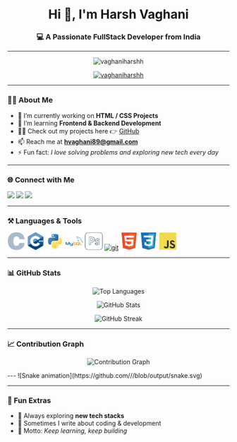 <h1 align="center">Hi 👋, I'm Harsh Vaghani</h1>
<h3 align="center">💻 A Passionate FullStack Developer from India</h3>

---

<p align="center">
  <img src="https://komarev.com/ghpvc/?username=vaghaniharshh&label=Profile%20views&color=0e75b6&style=flat" alt="vaghaniharshh" />
</p>

<p align="center">
  <a href="https://github.com/ryo-ma/github-profile-trophy">
    <img src="https://github-profile-trophy.vercel.app/?username=vaghaniharshh&theme=tokyonight&margin-w=10&margin-h=10" alt="vaghaniharshh" />
  </a>
</p>

---

### 👨‍💻 About Me  

- 🔭 I’m currently working on **HTML / CSS Projects**  
- 🌱 I’m learning **Frontend & Backend Development**  
- 👨‍💻 Check out my projects here 👉 [GitHub](https://github.com/vaghaniharshh)  
- 📫 Reach me at **hvaghani89@gmail.com**  
- ⚡ Fun fact: *I love solving problems and exploring new tech every day*  

---

### 🌐 Connect with Me  

<p align="left">
  <a href="mailto:hvaghani89@gmail.com"><img src="https://img.shields.io/badge/Gmail-D14836?style=for-the-badge&logo=gmail&logoColor=white"/></a>
  <a href="https://linkedin.com/in/https://www.linkedin.com/in/harsh-vaghani-01b62630a/" target="_blank"><img src="https://img.shields.io/badge/LinkedIn-0077B5?style=for-the-badge&logo=linkedin&logoColor=white"/></a>
  <a href="https://twitter.com/YOUR-HANDLE" target="_blank"><img src="https://img.shields.io/badge/Twitter-1DA1F2?style=for-the-badge&logo=twitter&logoColor=white"/></a>
</p>

---

### ⚒️ Languages & Tools  

<p align="left">
  <a href="https://www.cprogramming.com/" target="_blank"><img src="https://raw.githubusercontent.com/devicons/devicon/master/icons/c/c-original.svg" alt="c" width="40" height="40"/></a>
  <a href="https://www.w3schools.com/cpp/" target="_blank"><img src="https://raw.githubusercontent.com/devicons/devicon/master/icons/cplusplus/cplusplus-original.svg" alt="cplusplus" width="40" height="40"/></a>
  <a href="https://www.python.org" target="_blank"><img src="https://raw.githubusercontent.com/devicons/devicon/master/icons/python/python-original.svg" alt="python" width="40" height="40"/></a>
  <a href="https://www.mysql.com/" target="_blank"><img src="https://raw.githubusercontent.com/devicons/devicon/master/icons/mysql/mysql-original-wordmark.svg" alt="mysql" width="40" height="40"/></a>
  <a href="https://www.photoshop.com/" target="_blank"><img src="https://raw.githubusercontent.com/devicons/devicon/master/icons/photoshop/photoshop-line.svg" alt="photoshop" width="40" height="40"/></a>
  <a href="https://git-scm.com/" target="_blank"><img src="https://www.vectorlogo.zone/logos/git-scm/git-scm-icon.svg" alt="git" width="40" height="40"/></a>
  <a href="https://developer.mozilla.org/en-US/docs/Web/HTML" target="_blank"><img src="https://raw.githubusercontent.com/devicons/devicon/master/icons/html5/html5-original.svg" alt="html" width="40" height="40"/></a>
  <a href="https://developer.mozilla.org/en-US/docs/Web/CSS" target="_blank"><img src="https://raw.githubusercontent.com/devicons/devicon/master/icons/css3/css3-original.svg" alt="css" width="40" height="40"/></a>
  <a href="https://www.javascript.com/" target="_blank"><img src="https://raw.githubusercontent.com/devicons/devicon/master/icons/javascript/javascript-original.svg" alt="javascript" width="40" height="40"/></a>
</p>

---

### 📊 GitHub Stats  

<p align="center">
  <img src="https://github-readme-stats.vercel.app/api/top-langs?username=vaghaniharshh&show_icons=true&locale=en&layout=compact&theme=tokyonight" alt="Top Languages" />
</p>

<p align="center">
  <img src="https://github-readme-stats.vercel.app/api?username=vaghaniharshh&show_icons=true&theme=tokyonight&locale=en" alt="GitHub Stats" />
</p>

<p align="center">
  <img src="https://streak-stats.demolab.com?user=vaghaniharshh&theme=tokyonight&hide_border=true" alt="GitHub Streak" />
</p>

---

### 📈 Contribution Graph  

<p align="center">
  <img src="https://github-readme-activity-graph.vercel.app/graph?username=vaghaniharshh&theme=tokyo-night" alt="Contribution Graph" />
</p>
---
![Snake animation](https://github.com/<your-username>/<your-username>/blob/output/snake.svg)


---

### 🚀 Fun Extras  

- 🎯 Always exploring **new tech stacks**  
- 📝 Sometimes I write about coding & development  
- 🧩 Motto: *Keep learning, keep building*  
